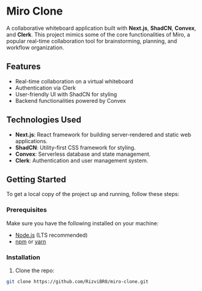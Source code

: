 # Miro Clone

A collaborative whiteboard application built with **Next.js**, **ShadCN**, **Convex**, and **Clerk**. This project mimics some of the core functionalities of Miro, a popular real-time collaboration tool for brainstorming, planning, and workflow organization.

## Features

- Real-time collaboration on a virtual whiteboard
- Authentication via Clerk
- User-friendly UI with ShadCN for styling
- Backend functionalities powered by Convex

## Technologies Used

- **Next.js**: React framework for building server-rendered and static web applications.
- **ShadCN**: Utility-first CSS framework for styling.
- **Convex**: Serverless database and state management.
- **Clerk**: Authentication and user management system.

## Getting Started

To get a local copy of the project up and running, follow these steps:

### Prerequisites

Make sure you have the following installed on your machine:

- [Node.js](https://nodejs.org/) (LTS recommended)
- [npm](https://www.npmjs.com/) or [yarn](https://yarnpkg.com/)

### Installation

1. Clone the repo:

```bash
git clone https://github.com/RizviBR0/miro-clone.git
